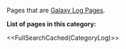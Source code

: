 Pages that are [Galaxy Log Pages](/Community/Logs).

**List of pages in this category:**

<<FullSearchCached(CategoryLog)>>
